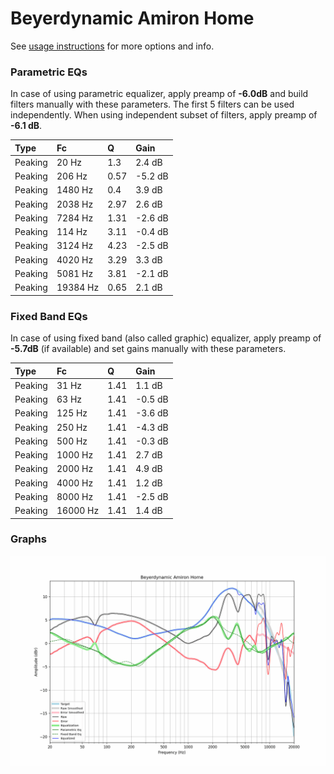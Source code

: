 # Beyerdynamic Amiron Home
See [usage instructions](https://github.com/jaakkopasanen/AutoEq#usage) for more options and info.

### Parametric EQs
In case of using parametric equalizer, apply preamp of **-6.0dB** and build filters manually
with these parameters. The first 5 filters can be used independently.
When using independent subset of filters, apply preamp of **-6.1 dB**.

| Type    | Fc       |    Q | Gain    |
|:--------|:---------|:-----|:--------|
| Peaking | 20 Hz    | 1.3  | 2.4 dB  |
| Peaking | 206 Hz   | 0.57 | -5.2 dB |
| Peaking | 1480 Hz  | 0.4  | 3.9 dB  |
| Peaking | 2038 Hz  | 2.97 | 2.6 dB  |
| Peaking | 7284 Hz  | 1.31 | -2.6 dB |
| Peaking | 114 Hz   | 3.11 | -0.4 dB |
| Peaking | 3124 Hz  | 4.23 | -2.5 dB |
| Peaking | 4020 Hz  | 3.29 | 3.3 dB  |
| Peaking | 5081 Hz  | 3.81 | -2.1 dB |
| Peaking | 19384 Hz | 0.65 | 2.1 dB  |

### Fixed Band EQs
In case of using fixed band (also called graphic) equalizer, apply preamp of **-5.7dB**
(if available) and set gains manually with these parameters.

| Type    | Fc       |    Q | Gain    |
|:--------|:---------|:-----|:--------|
| Peaking | 31 Hz    | 1.41 | 1.1 dB  |
| Peaking | 63 Hz    | 1.41 | -0.5 dB |
| Peaking | 125 Hz   | 1.41 | -3.6 dB |
| Peaking | 250 Hz   | 1.41 | -4.3 dB |
| Peaking | 500 Hz   | 1.41 | -0.3 dB |
| Peaking | 1000 Hz  | 1.41 | 2.7 dB  |
| Peaking | 2000 Hz  | 1.41 | 4.9 dB  |
| Peaking | 4000 Hz  | 1.41 | 1.2 dB  |
| Peaking | 8000 Hz  | 1.41 | -2.5 dB |
| Peaking | 16000 Hz | 1.41 | 1.4 dB  |

### Graphs
![](./Beyerdynamic%20Amiron%20Home.png)